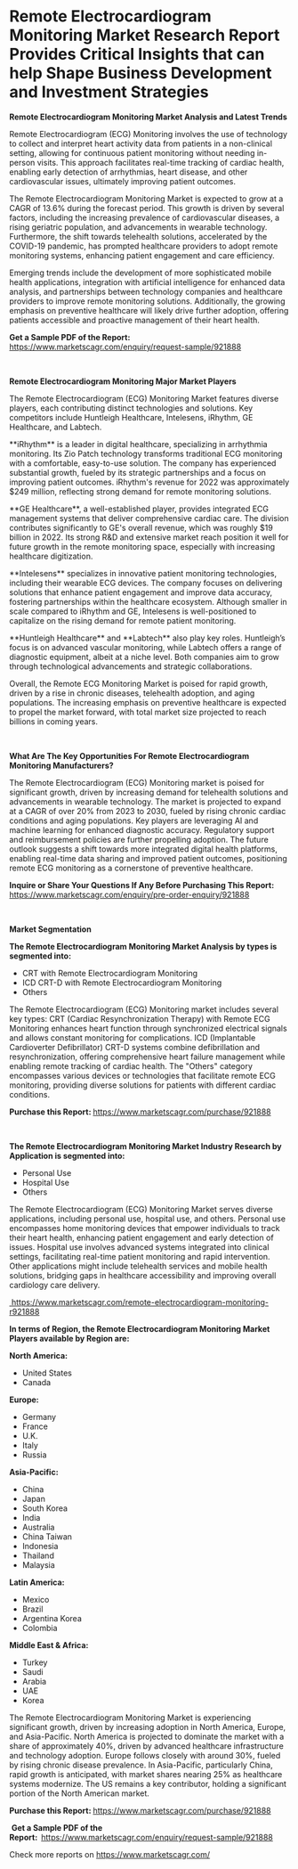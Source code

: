 <p><h1>Remote Electrocardiogram Monitoring Market Research Report Provides Critical Insights that can help Shape Business Development and Investment Strategies</h1></p><p><strong>Remote Electrocardiogram Monitoring Market Analysis and Latest Trends</strong></p>
<p><p>Remote Electrocardiogram (ECG) Monitoring involves the use of technology to collect and interpret heart activity data from patients in a non-clinical setting, allowing for continuous patient monitoring without needing in-person visits. This approach facilitates real-time tracking of cardiac health, enabling early detection of arrhythmias, heart disease, and other cardiovascular issues, ultimately improving patient outcomes.</p><p>The Remote Electrocardiogram Monitoring Market is expected to grow at a CAGR of 13.6% during the forecast period. This growth is driven by several factors, including the increasing prevalence of cardiovascular diseases, a rising geriatric population, and advancements in wearable technology. Furthermore, the shift towards telehealth solutions, accelerated by the COVID-19 pandemic, has prompted healthcare providers to adopt remote monitoring systems, enhancing patient engagement and care efficiency.</p><p>Emerging trends include the development of more sophisticated mobile health applications, integration with artificial intelligence for enhanced data analysis, and partnerships between technology companies and healthcare providers to improve remote monitoring solutions. Additionally, the growing emphasis on preventive healthcare will likely drive further adoption, offering patients accessible and proactive management of their heart health.</p></p>
<p><strong>Get a Sample PDF of the Report:&nbsp;</strong> <a href="https://www.marketscagr.com/enquiry/request-sample/921888?utm_campaign=2012&utm_medium=2&utm_source=Github&utm_content=ia&utm_term=07032025&utm_id=remote-electrocardiogram-monitoring">https://www.marketscagr.com/enquiry/request-sample/921888</a></p>
<p>&nbsp;</p>
<p><strong>Remote Electrocardiogram Monitoring Major Market Players</strong></p>
<p><p>The Remote Electrocardiogram (ECG) Monitoring Market features diverse players, each contributing distinct technologies and solutions. Key competitors include Huntleigh Healthcare, Intelesens, iRhythm, GE Healthcare, and Labtech.</p><p>**iRhythm** is a leader in digital healthcare, specializing in arrhythmia monitoring. Its Zio Patch technology transforms traditional ECG monitoring with a comfortable, easy-to-use solution. The company has experienced substantial growth, fueled by its strategic partnerships and a focus on improving patient outcomes. iRhythm's revenue for 2022 was approximately $249 million, reflecting strong demand for remote monitoring solutions.</p><p>**GE Healthcare**, a well-established player, provides integrated ECG management systems that deliver comprehensive cardiac care. The division contributes significantly to GE's overall revenue, which was roughly $19 billion in 2022. Its strong R&D and extensive market reach position it well for future growth in the remote monitoring space, especially with increasing healthcare digitization.</p><p>**Intelesens** specializes in innovative patient monitoring technologies, including their wearable ECG devices. The company focuses on delivering solutions that enhance patient engagement and improve data accuracy, fostering partnerships within the healthcare ecosystem. Although smaller in scale compared to iRhythm and GE, Intelesens is well-positioned to capitalize on the rising demand for remote patient monitoring.</p><p>**Huntleigh Healthcare** and **Labtech** also play key roles. Huntleigh’s focus is on advanced vascular monitoring, while Labtech offers a range of diagnostic equipment, albeit at a niche level. Both companies aim to grow through technological advancements and strategic collaborations.</p><p>Overall, the Remote ECG Monitoring Market is poised for rapid growth, driven by a rise in chronic diseases, telehealth adoption, and aging populations. The increasing emphasis on preventive healthcare is expected to propel the market forward, with total market size projected to reach billions in coming years.</p></p>
<p>&nbsp;</p>
<p><strong>What Are The Key Opportunities For Remote Electrocardiogram Monitoring Manufacturers?</strong></p>
<p><p>The Remote Electrocardiogram (ECG) Monitoring market is poised for significant growth, driven by increasing demand for telehealth solutions and advancements in wearable technology. The market is projected to expand at a CAGR of over 20% from 2023 to 2030, fueled by rising chronic cardiac conditions and aging populations. Key players are leveraging AI and machine learning for enhanced diagnostic accuracy. Regulatory support and reimbursement policies are further propelling adoption. The future outlook suggests a shift towards more integrated digital health platforms, enabling real-time data sharing and improved patient outcomes, positioning remote ECG monitoring as a cornerstone of preventive healthcare.</p></p>
<p><strong>Inquire or Share Your Questions If Any Before Purchasing This Report:</strong> <a href="https://www.marketscagr.com/enquiry/pre-order-enquiry/921888?utm_campaign=2012&utm_medium=2&utm_source=Github&utm_content=ia&utm_term=07032025&utm_id=remote-electrocardiogram-monitoring">https://www.marketscagr.com/enquiry/pre-order-enquiry/921888</a></p>
<p>&nbsp;</p>
<p><strong>Market Segmentation</strong></p>
<p><strong>The Remote Electrocardiogram Monitoring Market Analysis by types is segmented into:</strong></p>
<p><ul><li>CRT with Remote Electrocardiogram Monitoring</li><li>ICD CRT-D with Remote Electrocardiogram Monitoring</li><li>Others</li></ul></p>
<p><p>The Remote Electrocardiogram (ECG) Monitoring market includes several key types: CRT (Cardiac Resynchronization Therapy) with Remote ECG Monitoring enhances heart function through synchronized electrical signals and allows constant monitoring for complications. ICD (Implantable Cardioverter Defibrillator) CRT-D systems combine defibrillation and resynchronization, offering comprehensive heart failure management while enabling remote tracking of cardiac health. The "Others" category encompasses various devices or technologies that facilitate remote ECG monitoring, providing diverse solutions for patients with different cardiac conditions.</p></p>
<p><strong>Purchase this Report:&nbsp;</strong><a href="https://www.marketscagr.com/purchase/921888?utm_campaign=2012&utm_medium=2&utm_source=Github&utm_content=ia&utm_term=07032025&utm_id=remote-electrocardiogram-monitoring">https://www.marketscagr.com/purchase/921888</a></p>
<p>&nbsp;</p>
<p><strong>The Remote Electrocardiogram Monitoring Market Industry Research by Application is segmented into:</strong></p>
<p><ul><li>Personal Use</li><li>Hospital Use</li><li>Others</li></ul></p>
<p><p>The Remote Electrocardiogram (ECG) Monitoring Market serves diverse applications, including personal use, hospital use, and others. Personal use encompasses home monitoring devices that empower individuals to track their heart health, enhancing patient engagement and early detection of issues. Hospital use involves advanced systems integrated into clinical settings, facilitating real-time patient monitoring and rapid intervention. Other applications might include telehealth services and mobile health solutions, bridging gaps in healthcare accessibility and improving overall cardiology care delivery.</p></p>
<p><a href="https://www.marketscagr.com/remote-electrocardiogram-monitoring-r921888?utm_campaign=2012&utm_medium=2&utm_source=Github&utm_content=ia&utm_term=07032025&utm_id=remote-electrocardiogram-monitoring">&nbsp;https://www.marketscagr.com/remote-electrocardiogram-monitoring-r921888</a></p>
<p><strong>In terms of Region, the Remote Electrocardiogram Monitoring Market Players available by Region are:</strong></p>
<p>
    <p> <strong> North America: </strong>
        <ul>
            <li>United States</li>
            <li>Canada</li>
        </ul>
        </p> 
    <p> <strong> Europe: </strong>
        <ul>
            <li>Germany</li>
            <li>France</li>
            <li>U.K.</li>
            <li>Italy</li>
            <li>Russia</li>
        </ul>
        </p> 
    <p> <strong> Asia-Pacific: </strong>
        <ul>
            <li>China</li>
            <li>Japan</li>
            <li>South Korea</li>
            <li>India</li>
            <li>Australia</li>
            <li>China Taiwan</li>
            <li>Indonesia</li>
            <li>Thailand</li>
            <li>Malaysia</li>
        </ul>
        </p> 
    <p> <strong> Latin America: </strong>
        <ul>
            <li>Mexico</li>
            <li>Brazil</li>
            <li>Argentina Korea</li>
            <li>Colombia</li>
        </ul>
        </p> 
    <p> <strong> Middle East & Africa: </strong>
        <ul>
            <li>Turkey</li>
            <li>Saudi</li>
            <li>Arabia</li>
            <li>UAE</li>
            <li>Korea</li>
        </ul>
    </p>
    </p>
<p><p>The Remote Electrocardiogram Monitoring Market is experiencing significant growth, driven by increasing adoption in North America, Europe, and Asia-Pacific. North America is projected to dominate the market with a share of approximately 40%, driven by advanced healthcare infrastructure and technology adoption. Europe follows closely with around 30%, fueled by rising chronic disease prevalence. In Asia-Pacific, particularly China, rapid growth is anticipated, with market shares nearing 25% as healthcare systems modernize. The US remains a key contributor, holding a significant portion of the North American market.</p></p>
<p><strong>Purchase this Report: </strong><a href="https://www.marketscagr.com/purchase/921888?utm_campaign=2012&utm_medium=2&utm_source=Github&utm_content=ia&utm_term=07032025&utm_id=remote-electrocardiogram-monitoring">https://www.marketscagr.com/purchase/921888</a></p>
<p>&nbsp;<strong>Get a Sample PDF of the Report:&nbsp;&nbsp;</strong><a href="https://www.marketscagr.com/enquiry/request-sample/921888?utm_campaign=2012&utm_medium=2&utm_source=Github&utm_content=ia&utm_term=07032025&utm_id=remote-electrocardiogram-monitoring">https://www.marketscagr.com/enquiry/request-sample/921888</a></p>
<p><strong></strong></p>
<p>Check more reports on <a href="https://www.marketscagr.com/?utm_campaign=2012&utm_medium=2&utm_source=Github&utm_content=ia&utm_term=07032025&utm_id=remote-electrocardiogram-monitoring">https://www.marketscagr.com/</a></p>